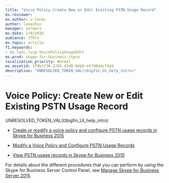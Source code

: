 ```yaml
---
title: "Voice Policy Create New or Edit Existing PSTN Usage Record"
ms.reviewer: 
ms.author: v-lanac
author: lanachin
manager: serdars
ms.date: 2/8/2018
audience: ITPro
ms.topic: article
f1.keywords:
- ms.lync.lscp.VoicePolicyUsageEdit
ms.prod: skype-for-business-itpro
localization_priority: Normal
ms.assetid: 1f9b1f38-3255-43d0-8db6-e5790d4cfda9
description: "UNRESOLVED_TOKEN_VAL(¤bigfin_UI_help_intro)"
---
```


# Voice Policy: Create New or Edit Existing PSTN Usage Record

UNRESOLVED_TOKEN_VAL(¤bigfin_UI_help_intro)

- [Create or modify a voice policy and configure PSTN usage records in Skype for Business 2015](../../deploy/deploy-enterprise-voice/voice-policy-and-pstn-usage-records.md)

- [Modify a Voice Policy and Configure PSTN Usage Records](https://technet.microsoft.com/library/6c53aaf5-218b-4bd4-8cea-31bc9d53f1bd.aspx)

- [View PSTN usage records in Skype for Business 2015](../../deploy/deploy-enterprise-voice/view-pstn-usage-records.md)

For details about the different procedures that you can perform by using the Skype for Business Server Control Panel, see [Manage Skype for Business Server 2015](../../manage/manage.md).

